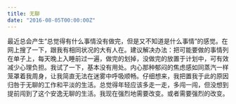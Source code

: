 ```yaml
---
title: 无聊
date: "2016-08-05T00:00:00Z"
---
```


最近总会产生“总觉得有什么事情没有做完，但是又不知道是什么事情”的感觉。在网上搜了一下，跟我有相同状况的大有人在。建议解决办法：把可能要做的事情列在单子上，每天晚上入睡前过一遍，做完的划掉，没做完的放置于计划中，可有效减少心理负担。我试了一下，基本没有用处。内心那种郁闷的焦虑感如同蒸汽一样笼罩着我周身，让我简直无法在迷雾中呼吸顺畅。仔细想来，我把置我于此的原因归咎于无聊的工作和平淡的生活。总觉得年轻应该多走一走，多闯一闯，但没想到提前闯到了这个安逸无聊的生活。我现在强烈地需要改变。或者需要强烈的改变。
